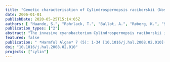 ```yaml
---
title: "Genetic characterisation of Cylindrospermopsis raciborskii (Nostocales, Cyanobacteria) isolates from Africa and Europe."
date: 2006-01-01
publishDate: 2020-05-25T15:14:05Z
authors: [ "Haande, S.", "Rohrlack, T.", "Ballot, A.", "Røberg, K.", "Skulberg, R.", "Beck, M.", "Wiedner, C." ]
publication_types: ["2"]
abstract: "The invasive cyanobacterium Cylindrospermopsis raciborskii is increasingly spreading to temperate freshwater habitats world wide and is of major concern due to its ability to produce potent toxins. It is therefore important to understand the mechanisms behind the dispersal of this species. Different hypotheses have been proposed to explain the phylogeography and mechanisms underlying the recent expansion of C. raciborskii into temperate latitudes, but there is still no conclusive evidence whether the obvious ecological success of C. raciborskii is due to selection mechanisms, physiological tolerance, climatic change or radiation after the last ice age. In this study, new isolates of C. raciborskii from Europe and Africa were genetically characterized by sequencing the ITS1, PC-IGS, nifH and rpoC1 genes and compared to corresponding sequences of C. raciborskii available in GenBank in order to test different phylogeographical hypotheses. The strains were also morphologically examined and screened for production of the hepatotoxic cylindrospermopsin (CYN). We clearly demonstrate that there are phylogenetic, morphological and toxicological differences between the isolated strains. The phylogenetic analyses revealed a clustering of the strains due to geographic origin. The ITS1 and nifH genes separated into American, European and Australian-African groups, whereas the PC-IGS and rpoC1"
featured: false
publication: " *Harmful Algae* 7 (5): 1-34 [10.1016/j.hal.2008.02.010](https://doi.org/10.1016/j.hal.2008.02.010)"
doi: "10.1016/j.hal.2008.02.010"
projects: ["cylin"]
---
```


